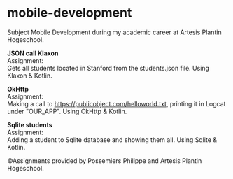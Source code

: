 # mobile-development
Subject Mobile Development during my academic career at Artesis Plantin Hogeschool.

**JSON call Klaxon**<br/>
Assignment:<br/>
Gets all students located in Stanford from the students.json file. Using Klaxon & Kotlin.


**OkHttp**<br/>
Assignment:<br/>
Making a call to https://publicobject.com/helloworld.txt, printing it in Logcat under "OUR_APP". Using OkHttp & Kotlin.


**Sqlite students**<br/>
Assignment:<br/>
Adding a student to Sqlite database and showing them all. Using Sqlite & Kotlin.







©Assignments provided by Possemiers Philippe and Artesis Plantin Hogeschool.


